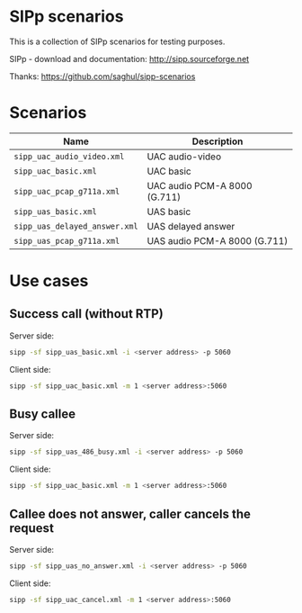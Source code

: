 # SIPp scenarios

This is a collection of SIPp scenarios for testing purposes.

SIPp - download and documentation: http://sipp.sourceforge.net

Thanks: https://github.com/saghul/sipp-scenarios

# Scenarios

<!-- LIST-BEGIN -->
| Name | Description |
|------|-------------|
| `sipp_uac_audio_video.xml` | UAC audio-video |
| `sipp_uac_basic.xml` | UAC basic |
| `sipp_uac_pcap_g711a.xml` | UAC audio PCM-A 8000 (G.711) |
| `sipp_uas_basic.xml` | UAS basic |
| `sipp_uas_delayed_answer.xml` | UAS delayed answer |
| `sipp_uas_pcap_g711a.xml` | UAS audio PCM-A 8000 (G.711) |
<!-- LIST-END -->

# Use cases

## Success call (without RTP)

Server side:
```bash
sipp -sf sipp_uas_basic.xml -i <server address> -p 5060
```

Client side:
```bash
sipp -sf sipp_uac_basic.xml -m 1 <server address>:5060
```
## Busy callee

Server side:
```bash
sipp -sf sipp_uas_486_busy.xml -i <server address> -p 5060
```

Client side:
```bash
sipp -sf sipp_uac_basic.xml -m 1 <server address>:5060
```

## Callee does not answer, caller cancels the request

Server side:
```bash
sipp -sf sipp_uas_no_answer.xml -i <server address> -p 5060
```

Client side:
```bash
sipp -sf sipp_uac_cancel.xml -m 1 <server address>:5060
```
